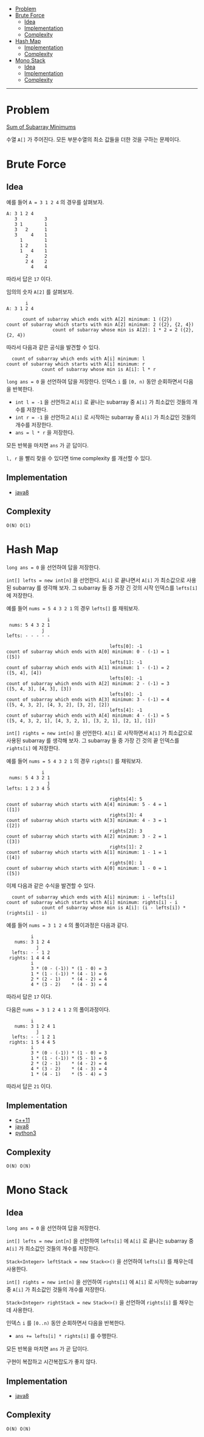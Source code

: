 - [Problem](#problem)
- [Brute Force](#brute-force)
  - [Idea](#idea)
  - [Implementation](#implementation)
  - [Complexity](#complexity)
- [Hash Map](#hash-map)
  - [Implementation](#implementation-1)
  - [Complexity](#complexity-1)
- [Mono Stack](#mono-stack)
  - [Idea](#idea-1)
  - [Implementation](#implementation-2)
  - [Complexity](#complexity-2)
----

# Problem

[Sum of Subarray Minimums](https://leetcode.com/problems/sum-of-subarray-minimums/)

수열 `A[]` 가 주어진다. 모든 부분수열의 최소 값들을 더한 것을
구하는 문제이다.

# Brute Force

## Idea

예를 들어 `A = 3 1 2 4` 의 경우를 살펴보자.

```
A: 3 1 2 4
   3          3
   3 1        1
   3   2      1
   3     4    1
     1        1
     1 2      1
     1   4    1
       2      2
       2 4    2
         4    4
```

따라서 답은 `17` 이다.

임의의 숫자 `A[2]` 를 살펴보자.

```
       i
A: 3 1 2 4

      count of subarray which ends with A[2] minimum: 1 ({2})
count of subarray which starts with min A[2] minimum: 2 ({2}, {2, 4})
                 count of subarray whose min is A[2]: 1 * 2 = 2 ({2}, {2, 4})
```

따라서 다음과 같은 공식을 발견할 수 있다.

```
  count of subarray which ends with A[i] minimum: l
count of subarray which starts with A[i] minimum: r
             count of subarray whose min is A[i]: l * r
```

`long ans = 0` 을 선언하여 답을 저장한다. 인덱스 `i` 를 `[0, n)` 동안 순회하면서 다음을 반복한다.

* `int l = -1` 을 선언하고 `A[i]` 로 끝나는 subarray 중 `A[i]` 가 최소값인 것들의 개수를 저장한다.
* `int r = -1` 을 선언하고 `A[i]` 로 시작하는 subarray 중 `A[i]` 가 최소값인 것들의 개수를 저장한다.
* `ans = l * r` 을 저장한다.

모든 반복을 마치면 `ans` 가 곧 답이다.

`l, r` 을 빨리 찾을 수 있다면 time complexity 를 개선할 수 있다.

## Implementation

* [java8](MainApp.java)

## Complexity

```
O(N) O(1)
```

# Hash Map

`long ans = 0` 을 선언하여 답을 저장한다.

`int[] lefts = new int[n]` 을 선언한다. `A[i]` 로 끝나면서 `A[i]` 가 최소값으로
사용된 subarray 를 생각해 보자. 그 subarray 들 중 가장 긴 것의 시작 인덱스를
`lefts[i]` 에 저장한다. 

예를 들어 `nums = 5 4 3 2 1` 의 경우 `lefts[]` 를 채워보자.

```
               i
 nums: 5 4 3 2 1
             j
lefts: - - - - - 

                                      lefts[0]: -1 
count of subarray which ends with A[0] minimum: 0 - (-1) = 1
([5])
                                      lefts[1]: -1 
count of subarray which ends with A[1] minimum: 1 - (-1) = 2
([5, 4], [4])
                                      lefts[0]: -1 
count of subarray which ends with A[2] minimum: 2 - (-1) = 3
([5, 4, 3], [4, 3], [3])
                                      lefts[0]: -1 
count of subarray which ends with A[3] minimum: 3 - (-1) = 4
([5, 4, 3, 2], [4, 3, 2], [3, 2], [2])
                                      lefts[4]: -1 
count of subarray which ends with A[4] minimum: 4 - (-1) = 5
([5, 4, 3, 2, 1], [4, 3, 2, 1], [3, 2, 1], [2, 1], [1])
```

`int[] rights = new int[n]` 을 선언한다. `A[i]` 로 시작하면서 `A[i]` 가
최소값으로 사용된 subarray 를 생각해 보자. 그 subarray 들 중 가장 긴 것의 끝
인덱스를 `rights[i]` 에 저장한다.

예를 들어 `nums = 5 4 3 2 1` 의 경우 `rights[]` 를 채워보자.

```
             i
 nums: 5 4 3 2 1
               j
lefts: 1 2 3 4 5  

                                      rights[4]: 5 
count of subarray which starts with A[4] minimum: 5 - 4 = 1
([1])
                                      rights[3]: 4 
count of subarray which starts with A[3] minimum: 4 - 3 = 1
([2])
                                      rights[2]: 3 
count of subarray which starts with A[2] minimum: 3 - 2 = 1
([3])
                                      rights[1]: 2 
count of subarray which starts with A[1] minimum: 1 - 1 = 1
([4])
                                      rights[0]: 1 
count of subarray which starts with A[0] minimum: 1 - 0 = 1
([5])
```

이제 다음과 같은 수식을 발견할 수 있다.

```
  count of subarray which ends with A[i] minimum: i - lefts[i]
count of subarray which starts with A[i] minimum: rights[i] - i
             count of subarray whose min is A[i]: (i - lefts[i]) * (rights[i] - i)
```

예를 들어 `nums = 3 1 2 4` 의 풀이과정은 다음과 같다.

```
         i
   nums: 3 1 2 4
           j
  lefts: - - 1 2 
 rights: 1 4 4 4
         i
         3 * (0 - (-1)) * (1 - 0) = 3
         1 * (1 - (-1)) * (4 - 1) = 6
         2 * (2 - 1)    * (4 - 2) = 4
         4 * (3 - 2)    * (4 - 3) = 4
```

따라서 답은 `17` 이다.

다음은 `nums = 3 1 2 4 1 2` 의 풀이과정이다.

```
         i
   nums: 3 1 2 4 1
           j
  lefts: - - 1 2 1 
 rights: 1 5 4 4 5
         i
         3 * (0 - (-1)) * (1 - 0) = 3
         1 * (1 - (-1)) * (5 - 1) = 6
         2 * (2 - 1)    * (4 - 2) = 4
         4 * (3 - 2)    * (4 - 3) = 4
         1 * (4 - 1)    * (5 - 4) = 3
```

따라서 답은 `21` 이다.

## Implementation

* [c++11](a.cpp)
* [java8](MainApp.java)
* [python3](a.py)

## Complexity

```
O(N) O(N)
```

# Mono Stack

## Idea

`long ans = 0` 을 선언하여 답을 저장한다.

`int[] lefts = new int[n]` 을 선언하여 `lefts[i]` 에 `A[i]` 로 끝나는 subarray 중 `A[i]` 가 최소값인 것들의 개수를 저장한다.

`Stack<Integer> leftStack = new Stack<>()` 을 선언하여 `lefts[i]` 를 채우는데 사용한다.

`int[] rights = new int[n]` 을 선언하여 `rights[i]` 에 `A[i]` 로 시작하는 subarray 중 `A[i]` 가 최소값인 것들의 개수를 저장한다.

`Stack<Integer> rightStack = new Stack<>()` 을 선언하여 `rights[i]` 를 채우는데 사용한다.

인덱스 `i` 를 `[0..n)` 동안 순회하면서 다음을 반복한다.

* `ans += lefts[i] * rights[i]` 를 수행한다.

모든 반복을 마치면 `ans` 가 곧 답이다.

구현이 복잡하고 시간복잡도가 좋지 않다.

## Implementation

* [java8](MainApp.java)

## Complexity

```
O(N) O(N)
```
